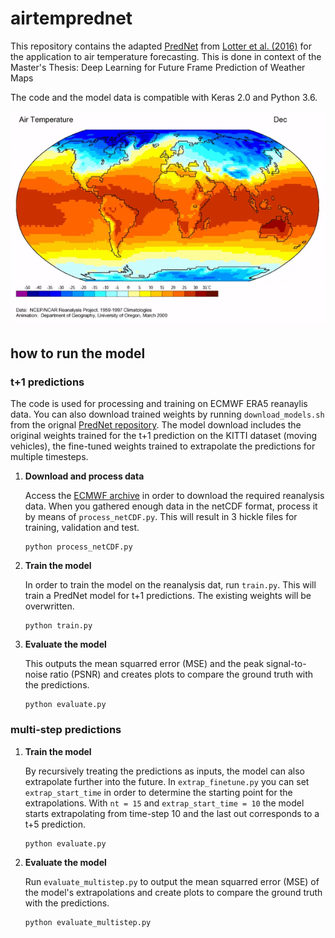 # airtemprednet

This repository contains the adapted [PredNet](https://github.com/coxlab/prednet) from [Lotter et al. (2016)](https://arxiv.org/abs/1605.08104) for the application to air temperature forecasting.
This is done in context of the Master's Thesis: Deep Learning for Future Frame Prediction of Weather Maps

The code and the model data is compatible with Keras 2.0 and Python 3.6. 

![](ezgif.com-video-to-gif.gif)


## how to run the model

### t+1 predictions
The code is used for processing and training on ECMWF ERA5 reanaylis data. You can also download trained weights by running `download_models.sh` from the orignal [PredNet repository](https://github.com/coxlab/prednet). The model download includes the original weights trained for the t+1 prediction on the KITTI dataset (moving vehicles), the fine-tuned weights trained to extrapolate the predictions for multiple timesteps.

1. **Download and process data**

	Access the [ECMWF archive](https://www.ecmwf.int/en/forecasts/accessing-forecasts/order-historical-datasets) in order to download the required reanalysis data. 
	When you gathered enough data in the netCDF format, process it by means of `process_netCDF.py`. This will result in 3 hickle files for training, validation and test. 

	```
	python process_netCDF.py
	```

2. **Train the model**

	In order to train the model on the reanalysis dat, run `train.py`. This will train a PredNet model for t+1 predictions. The existing weights will be overwritten.

	```
	python train.py
	```

3. **Evaluate the model**

	This outputs the mean squarred error (MSE) and the peak signal-to-noise ratio (PSNR) and creates plots to compare the ground truth with the predictions. 

	```
	python evaluate.py
	```

### multi-step predictions

1. **Train the model**

	By recursively treating the predictions as inputs, the model can also extrapolate further into the future. In `extrap_finetune.py` you can set `extrap_start_time` in order to determine the starting point for the extrapolations. With `nt = 15` and `extrap_start_time = 10` the model starts extrapolating from time-step 10 and the last out corresponds to a t+5 prediction. 

	```
	python evaluate.py
	```

2. **Evaluate the model**

	Run `evaluate_multistep.py` to output the mean squarred error (MSE) of the model's extrapolations and create plots to compare the ground truth with the predictions. 

	```
	python evaluate_multistep.py
	```

